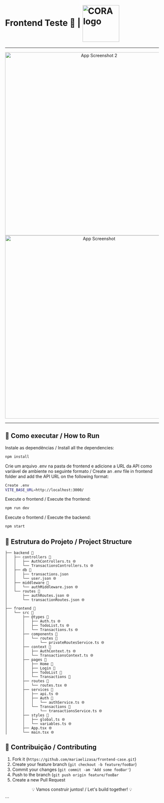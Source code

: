 # Frontend Teste 🌸 | <img src="https://www.mikweb.com.br/wp-content/themes/alpina_theme/images/logo-banco-cora.jpg" alt="CORA logo" width="120" align="center">

---

<p align="center">
  <img src="https://github.com/user-attachments/assets/fa8e53a9-a75b-4ffe-a282-30221b81f40d" alt="App Screenshot 2" width="600">
  <img src="https://github.com/user-attachments/assets/1773a14d-8056-4db7-a919-d606687563de" alt="App Screenshot" width="600">
</p>

---

## 🚀 Como executar / How to Run

Instale as dependências / Install all the dependencies:

```sh
npm install
```

Crie um arquivo .env na pasta de frontend e adicione a URL da API como variável de ambiente no seguinte formato / Create an .env file in frontend folder and add the API URL on the following format:

```sh
Create .env
VITE_BASE_URL=http://localhost:3000/
```

Execute o frontend / Execute the frontend:

```sh
npm run dev
```

Execute o frontend / Execute the backend:

```sh
npm start
```

## 📁 Estrutura do Projeto / Project Structure

```
├── backend 📁
│   ├── controllers 📁
│   │   ├── AuthControllers.ts 🌐
│   │   └── TransactionsControllers.ts 🌐
│   ├── db 📁
│   │   ├── transactions.json
│   │   └── user.json 🌐
│   ├── middleware 📁
│   │   └── authMiddleware.json 🌐
│   └── routes 📁
│       ├── authRoutes.json 🌐
│       └── transactionRoutes.json 🌐
│
├── frontend 📁
│   └── src 📁
│       ├── @types 📁          
│       │   ├── Auth.ts 🌐
│       │   ├── TodoList.ts 🌐
│       │   └── Transactions.ts 🌐
│       ├── components 📁
│       │   └── routes 📁
│       │       └── privateRoutesService.ts 🌐
│       ├── context 📁
│       │   ├── AuthContext.ts 🌐
│       │   └── TransactionsContext.ts 🌐
│       ├── pages 📁
│       │   ├── Home 📁
│       │   ├── Login 📁
│       │   ├── TodoList 📁
│       │   └── Transactions 📁
│       ├── routes 📁
│       │   └── routes.tsx 🌐
│       ├── services 📁
│       │   ├── api.ts 🌐       
│       │   ├── Auth 📁
│       │   │   └── authService.ts 🌐
│       │   └── Transactions 📁
│       │       └── transactionsService.ts 🌐
│       ├── styles 📁
│       │   ├── global.ts 🌐
│       │   └── variables.ts 🌐
│       ├── App.tsx 🌐
│       └── main.tsx 🌐
```

## 🌟 Contribuição / Contributing

1. Fork it (`https://github.com/mariaelizasa/frontend-case.git`)
2. Create your feature branch (`git checkout -b feature/fooBar`)
3. Commit your changes (`git commit -am 'Add some fooBar'`)
4. Push to the branch (`git push origin feature/fooBar`
5. Create a new Pull Request

<p align="center">💡 Vamos construir juntos! / Let's build together! 💡</p> ```
